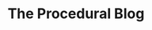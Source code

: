 ---
title: The Procedural Blog
description: A blog about procedural generation.
thumbnail:
    url: /img/sunrise.jpg
    author: Harris Vo
    authorURL: https://unsplash.com/@hoanvokim
    origin: https://unsplash.com/photos/ZX6BPboJrYk
    originName: Unsplash
actions:
  get-started:
    url: "/posts/procedural-series-1"
    title: "Start Here: Procedural Series #1"
    icon: "fas book-open"
---